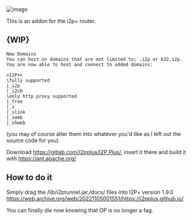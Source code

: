 ![image](https://user-images.githubusercontent.com/50222317/233506441-3152b56b-9e1f-4d43-8834-c8e9b55ca5f1.png)

This is an addon for the i2p+ router.
## {WIP}
```
New Domains
You can host on domains that are not limited to; .i2p or b32.i2p.
You are now able to host and connect to added domains:

>I2P++
\fully supported
|_i2p
|_i2cb
\only http proxy supported
|_free
|_s
|_slink
|_sweb
|_shweb

```

(you may of course alter them into whatever you'd like as I left out the source code for you)

Download https://gitlab.com/i2pplus/I2P.Plus/, insert it there and build it with https://ant.apache.org/
## How to do it

Simply drag the /lib/i2ptunnel.jar,/docs/ files into I2P+ version 1.9.0  https://web.archive.org/web/20221105001551/https://i2pplus.github.io/





You can finally die now knowing that OP is no longer a fag.
